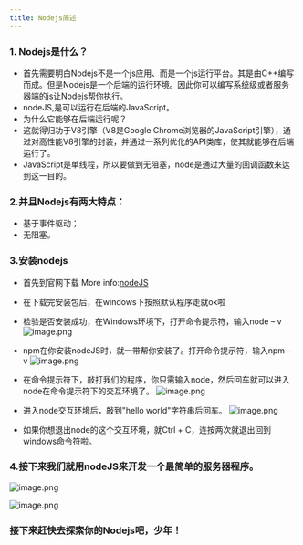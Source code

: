 ```yaml
---
title: Nodejs简述
---
```

### 1. Nodejs是什么？
-  首先需要明白Nodejs不是一个js应用、而是一个js运行平台。其是由C++编写而成。但是Nodejs是一个后端的运行环境。因此你可以编写系统级或者服务器端的js让Nodejs帮你执行。
- nodeJS,是可以运行在后端的JavaScript。
- 为什么它能够在后端运行呢？
- 这就得归功于V8引擎（V8是Google Chrome浏览器的JavaScript引擎），通过对高性能V8引擎的封装，并通过一系列优化的API类库，使其就能够在后端运行了。
- JavaScript是单线程，所以要做到无阻塞，node是通过大量的回调函数来达到这一目的。

### 2.并且Nodejs有两大特点：

- 基于事件驱动；
- 无阻塞。
### 3.安装nodejs

- 首先到官网下载
More info:[nodeJS](https://link.jianshu.com/?t=https://nodejs.org/)
- 在下载完安装包后，在windows下按照默认程序走就ok啦
- 检验是否安装成功，在Windows环境下，打开命令提示符，输入node – v
![image.png](http://upload-images.jianshu.io/upload_images/9246752-4f085c8bc724a8b1.png?imageMogr2/auto-orient/strip%7CimageView2/2/w/1240)


- npm在你安装nodeJS时，就一带帮你安装了。打开命令提示符，输入npm – v
![image.png](http://upload-images.jianshu.io/upload_images/9246752-8ad6893b69b79d32.png?imageMogr2/auto-orient/strip%7CimageView2/2/w/1240)



- 在命令提示符下，敲打我们的程序，你只需输入node，然后回车就可以进入node在命令提示符下的交互环境了。
![image.png](http://upload-images.jianshu.io/upload_images/9246752-cd4bf8722cadcb37.png?imageMogr2/auto-orient/strip%7CimageView2/2/w/1240)


- 进入node交互环境后，敲到"hello world"字符串后回车。
![image.png](http://upload-images.jianshu.io/upload_images/9246752-4f961a5a8b2e5e86.png?imageMogr2/auto-orient/strip%7CimageView2/2/w/1240)

- 如果你想退出node的这个交互环境，就Ctrl + C，连按两次就退出回到windows命令符啦。






### 4.接下来我们就用nodeJS来开发一个最简单的服务器程序。

![image.png](http://upload-images.jianshu.io/upload_images/9246752-af0b87e55ef29893.png?imageMogr2/auto-orient/strip%7CimageView2/2/w/1240)


![image.png](http://upload-images.jianshu.io/upload_images/9246752-1ff740d9204dbde7.png?imageMogr2/auto-orient/strip%7CimageView2/2/w/1240)


### 接下来赶快去探索你的Nodejs吧，少年！